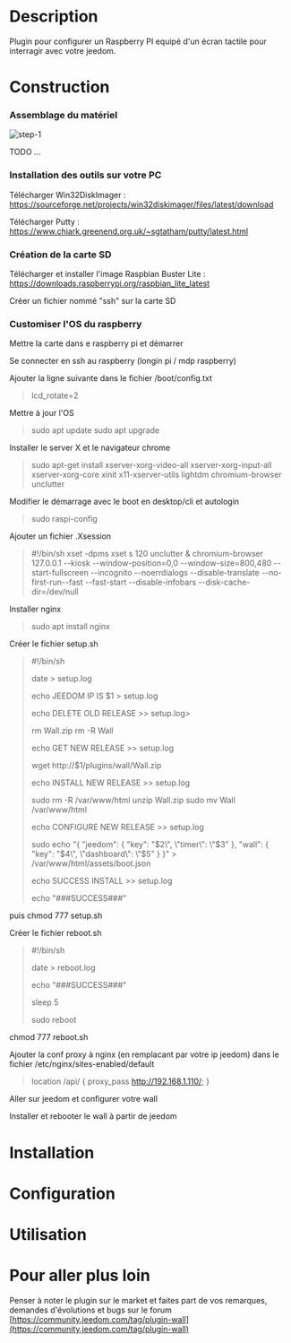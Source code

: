 Description
===

Plugin pour configurer  un Raspberry PI equipé d'un écran tactile pour interragir avec votre jeedom.

Construction
===

### Assemblage du matériel

![step-1](https://barre35.github.io/jeedom-plugin-wall/assets/images/poe.jpg)

TODO ...

### Installation des outils sur votre PC

Télécharger Win32DiskImager : https://sourceforge.net/projects/win32diskimager/files/latest/download

Télécharger Putty : https://www.chiark.greenend.org.uk/~sgtatham/putty/latest.html

### Création de la carte SD

Télécharger et installer l'image Raspbian Buster Lite : https://downloads.raspberrypi.org/raspbian_lite_latest

Créer un fichier nommé "ssh" sur la carte SD

### Customiser l'OS du raspberry

Mettre la carte dans e raspberry pi et démarrer

Se connecter en ssh au raspberry (longin pi / mdp raspberry)

Ajouter la ligne suivante dans le fichier /boot/config.txt

> lcd_rotate=2

Mettre à jour l'OS

> sudo apt update
> sudo apt upgrade

Installer le server X et le navigateur chrome

> sudo apt-get install xserver-xorg-video-all xserver-xorg-input-all xserver-xorg-core xinit x11-xserver-utils lightdm chromium-browser unclutter

Modifier le démarrage avec le boot en desktop/cli et autologin

> sudo raspi-config

Ajouter un fichier .Xsession

>\#!/bin/sh
>xset -dpms
>xset s 120
>unclutter &
>chromium-browser 127.0.0.1 --kiosk --window-position=0,0 --window-size=800,480 --start-fullscreen --incognito --noerrdialogs --disable-translate --no-first-run--fast --fast-start --disable-infobars --disk-cache-dir=/dev/null

Installer nginx

>sudo apt install nginx

Créer le fichier setup.sh

>\#!/bin/sh
>
>date > setup.log
>
>echo JEEDOM IP IS $1 > setup.log
>
>echo DELETE OLD RELEASE >> setup.log>
>
>rm Wall.zip
>rm -R Wall
>
>echo GET NEW RELEASE >> setup.log
>
>wget http://$1/plugins/wall/Wall.zip
>
>echo INSTALL NEW RELEASE >> setup.log
>
>sudo rm -R /var/www/html
>unzip Wall.zip
>sudo mv Wall /var/www/html
>
>echo CONFIGURE NEW RELEASE >> setup.log
>
>sudo echo "{  \"jeedom\": { \"key\": \"$2\", \"timer\": \"$3\" }, \"wall\": { \"key\": \"$4\", \"dashboard\": \"$5\" } }" > /var/www/html/assets/boot.json
>
>echo SUCCESS INSTALL >> setup.log
>
>echo "###SUCCESS###"

puis chmod 777 setup.sh

Créer le fichier  reboot.sh

>\#!/bin/sh
>
>date > reboot.log
>
>echo "###SUCCESS###"
>
>sleep 5
>
>sudo reboot

chmod 777 reboot.sh

Ajouter la conf proxy à nginx (en remplacant par votre ip jeedom) dans le fichier /etc/nginx/sites-enabled/default

>location /api/ {
>    proxy_pass http://192.168.1.110/;
>}

Aller sur jeedom et configurer votre wall

Installer et rebooter le wall à partir de jeedom

Installation 
===


Configuration
===


Utilisation
===


Pour aller plus loin
===

Penser à noter le plugin sur le market et faites part de vos remarques, demandes d'évolutions et bugs sur le forum [https://community.jeedom.com/tag/plugin-wall](https://community.jeedom.com/tag/plugin-wall)


